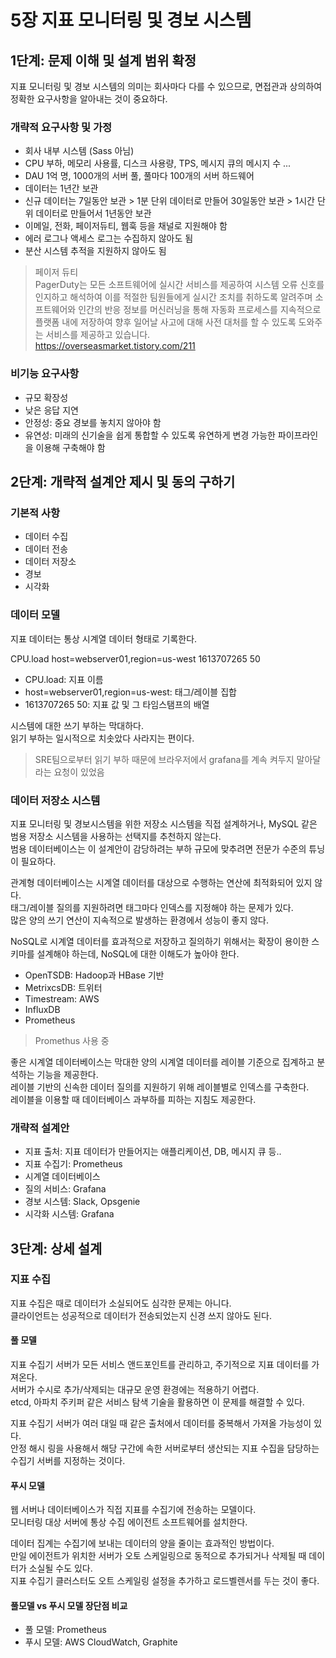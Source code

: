 # 5장 지표 모니터링 및 경보 시스템

## 1단계: 문제 이해 및 설계 범위 확정

지표 모니터링 및 경보 시스템의 의미는 회사마다 다를 수 있으므로, 면접관과 상의하여 정확한 요구사항을 알아내는 것이 중요하다.  

### 개략적 요구사항 및 가정

- 회사 내부 시스템 (Sass 아님)
- CPU 부하, 메모리 사용률, 디스크 사용량, TPS, 메시지 큐의 메시지 수 ...
- DAU 1억 명, 1000개의 서버 풀, 풀마다 100개의 서버 하드웨어
- 데이터는 1년간 보관
- 신규 데이터는 7일동안 보관 > 1분 단위 데이터로 만들어 30일동안 보관 > 1시간 단위 데이터로 만들어서 1년동안 보관
- 이메일, 전화, 페이저듀티, 웹훅 등을 채널로 지원해야 함
- 에러 로그나 액세스 로그는 수집하지 않아도 됨
- 분산 시스템 추적을 지원하지 않아도 됨

> 페이저 듀티  
> PagerDuty는 모든 소프트웨어에 실시간 서비스를 제공하여 시스템 오류 신호를 인지하고 해석하여 이를 적절한 팀원들에게 실시간 조치를 취하도록 알려주며 소프트웨어와 인간의 반응 정보를 머신러닝을 통해 자동화 프로세스를 지속적으로 플랫폼 내에 저장하여 향후 일어날 사고에 대해 사전 대처를 할 수 있도록 도와주는 서비스를 제공하고 있습니다.  
> https://overseasmarket.tistory.com/211  

### 비기능 요구사항

- 규모 확장성
- 낮은 응답 지연
- 안정성: 중요 경보를 놓치지 않아야 함
- 유연성: 미래의 신기술을 쉽게 통합할 수 있도록 유연하게 변경 가능한 파이프라인을 이용해 구축해야 함


## 2단계: 개략적 설계안 제시 및 동의 구하기

### 기본적 사항

- 데이터 수집
- 데이터 전송
- 데이터 저장소
- 경보
- 시각화

### 데이터 모델

지표 데이터는 통상 시계열 데이터 형태로 기록한다.  

CPU.load host=webserver01,region=us-west 1613707265 50

- CPU.load: 지표 이름  
- host=webserver01,region=us-west: 태그/레이블 집합  
- 1613707265 50: 지표 값 및 그 타임스탬프의 배열

시스템에 대한 쓰기 부하는 막대하다.  
읽기 부하는 일시적으로 치솟았다 사라지는 편이다.  

> SRE팀으로부터 읽기 부하 때문에 브라우저에서 grafana를 계속 켜두지 말아달라는 요청이 있었음  

### 데이터 저장소 시스템

지표 모니터링 및 경보시스템을 위한 저장소 시스템을 직접 설계하거나, MySQL 같은 범용 저장소 시스템을 사용하는 선택지를 추천하지 않는다.  
범용 데이터베이스는 이 설계안이 감당하려는 부하 규모에 맞추려면 전문가 수준의 튜닝이 필요하다.  

관계형 데이터베이스는 시계열 데이터를 대상으로 수행하는 연산에 최적화되어 있지 않다.  
태그/레이블 질의를 지원하려면 태그마다 인덱스를 지정해야 하는 문제가 있다.  
많은 양의 쓰기 연산이 지속적으로 발생하는 환경에서 성능이 좋지 않다.  

NoSQL로 시계열 데이터를 효과적으로 저장하고 질의하기 위해서는 확장이 용이한 스키마를 설계해야 하는데, NoSQL에 대한 이해도가 높아야 한다.  

- OpenTSDB: Hadoop과 HBase 기반
- MetrixcsDB: 트위터
- Timestream: AWS
- InfluxDB
- Prometheus

> Promethus 사용 중  

좋은 시계열 데이터베이스는 막대한 양의 시계열 데이터를 레이블 기준으로 집계하고 분석하는 기능을 제공한다.  
레이블 기반의 신속한 데이터 질의를 지원하기 위해 레이블별로 인덱스를 구축한다.  
레이블을 이용할 때 데이터베이스 과부하를 피하는 지침도 제공한다.  

### 개략적 설계안

- 지표 출처: 지표 데이터가 만들어지는 애플리케이션, DB, 메시지 큐 등..
- 지표 수집기: Prometheus
- 시계열 데이터베이스
- 질의 서비스: Grafana
- 경보 시스템: Slack, Opsgenie
- 시각화 시스템: Grafana


## 3단계: 상세 설계

### 지표 수집

지표 수집은 때로 데이터가 소실되어도 심각한 문제는 아니다.  
클라이언트는 성공적으로 데이터가 전송되었는지 신경 쓰지 않아도 된다.  

#### 풀 모델

지표 수집기 서버가 모든 서비스 앤드포인트를 관리하고, 주기적으로 지표 데이터를 가져온다.  
서버가 수시로 추가/삭제되는 대규모 운영 환경에는 적용하기 어렵다.  
etcd, 아파치 주키퍼 같은 서비스 탐색 기술을 활용하면 이 문제를 해결할 수 있다.  

지표 수집기 서버가 여러 대일 때 같은 출처에서 데이터를 중복해서 가져올 가능성이 있다.  
안정 해시 링을 사용해서 해당 구간에 속한 서버로부터 생산되는 지표 수집을 담당하는 수집기 서버를 지정하는 것이다.  

#### 푸시 모델

웹 서버나 데이터베이스가 직접 지표를 수집기에 전송하는 모델이다.  
모니터링 대상 서버에 통상 수집 에이전트 소프트웨어를 설치한다.  

데이터 집계는 수집기에 보내는 데이터의 양을 줄이는 효과적인 방법이다.  
만일 에이전트가 위치한 서버가 오토 스케일링으로 동적으로 추가되거나 삭제될 때 데이터가 소실될 수도 있다.  
지표 수집기 클러스터도 오트 스케일링 설정을 추가하고 로드벨렌서를 두는 것이 좋다.  

#### 풀모델 vs 푸시 모델 장단점 비교

- 풀 모델: Prometheus
- 푸시 모델: AWS CloudWatch, Graphite



